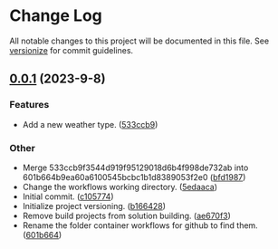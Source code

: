 # Change Log

All notable changes to this project will be documented in this file. See [versionize](https://github.com/versionize/versionize) for commit guidelines.

<a name="0.0.1"></a>
## [0.0.1](https://www.github.com/PyMath-Projects/GitHooksDemo/releases/tag/v0.0.1) (2023-9-8)

### Features

* Add a new weather type. ([533ccb9](https://www.github.com/PyMath-Projects/GitHooksDemo/commit/533ccb9f3544d919f95129018d6b4f998de732ab))

### Other

* Merge 533ccb9f3544d919f95129018d6b4f998de732ab into 601b664b9ea60a6100545bcbc1b1d8389053f2e0 ([bfd1987](https://www.github.com/PyMath-Projects/GitHooksDemo/commit/bfd19870a25a719994f8b4c1197733909de40b95))
* Change the workflows working directory. ([5edaaca](https://www.github.com/PyMath-Projects/GitHooksDemo/commit/5edaaca62d0caa7b0501083354dee30a54f307aa))
* Initial commit. ([c105774](https://www.github.com/PyMath-Projects/GitHooksDemo/commit/c105774912f9a80919f08a5678b7c8111e8a8e6f))
* Initialize project versioning. ([b166428](https://www.github.com/PyMath-Projects/GitHooksDemo/commit/b1664284a124187b282514d6d1ff0de60726b223))
* Remove build projects from solution building. ([ae670f3](https://www.github.com/PyMath-Projects/GitHooksDemo/commit/ae670f30f61a0537a9530bd14266cc19dca5830b))
* Rename the folder container workflows for github to find them. ([601b664](https://www.github.com/PyMath-Projects/GitHooksDemo/commit/601b664b9ea60a6100545bcbc1b1d8389053f2e0))

